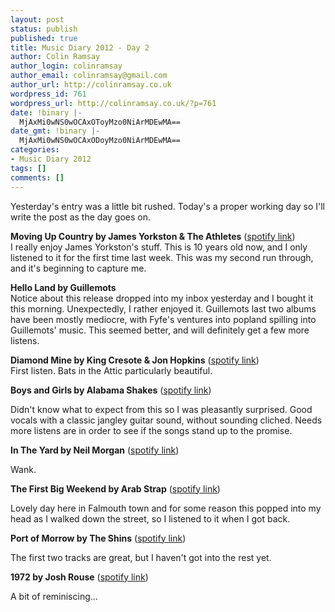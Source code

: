 ```yaml
---
layout: post
status: publish
published: true
title: Music Diary 2012 - Day 2
author: Colin Ramsay
author_login: colinramsay
author_email: colinramsay@gmail.com
author_url: http://colinramsay.co.uk
wordpress_id: 761
wordpress_url: http://colinramsay.co.uk/?p=761
date: !binary |-
  MjAxMi0wNS0wOCAxOToyMzo0NiArMDEwMA==
date_gmt: !binary |-
  MjAxMi0wNS0wOCAxODoyMzo0NiArMDEwMA==
categories:
- Music Diary 2012
tags: []
comments: []
---
```

<p>Yesterday's entry was a little bit rushed. Today's a proper working day so I'll write the post as the day goes on.</p>
<p><strong>Moving Up Country by James Yorkston & The Athletes</strong>  (<a href="http://open.spotify.com/user/colinramsay/playlist/6qEePSw4gIqovJePVwLKNd">spotify link</a>)<br />
I really enjoy James Yorkston's stuff. This is 10 years old now, and I only listened to it for the first time last week. This was my second run through, and it's beginning to capture me.</p>
<p><strong>Hello Land by Guillemots</strong><br />
Notice about this release dropped into my inbox yesterday and I bought it this morning. Unexpectedly, I rather enjoyed it. Guillemots last two albums have been mostly mediocre, with Fyfe's ventures into popland spilling into Guillemots' music. This seemed better, and will definitely get a few more listens.</p>
<p><strong>Diamond Mine by King Cresote & Jon Hopkins</strong> (<a href="http://open.spotify.com/album/5jdm2D6gY3GQXGmVRTKBZN">spotify link</a>)<br />
First listen. Bats in the Attic particularly beautiful.</p>
<p><strong>Boys and Girls by Alabama Shakes</strong> (<a href="http://open.spotify.com/user/colinramsay/playlist/19HqAY7DjLUWurfUO9mfYa">spotify link</a>)</p>
<p>Didn't know what to expect from this so I was pleasantly surprised. Good vocals with a classic jangley guitar sound, without sounding cliched. Needs more listens are in order to see if the songs stand up to the promise.</p>
<p><strong>In The Yard by Neil Morgan</strong> (<a href="http://open.spotify.com/user/colinramsay/playlist/2s5rNgEThgevVZI3cMnFbg">spotify link</a>)</p>
<p>Wank.</p>
<p><strong>The First Big Weekend by Arab Strap</strong> (<a href="http://open.spotify.com/track/4BKJRy9GPS4Y3t61S1xEhF">spotify link</a>)</p>
<p>Lovely day here in Falmouth town and for some reason this popped into my head as I walked down the street, so I listened to it when I got back.</p>
<p><strong>Port of Morrow by The Shins</strong> (<a href="http://open.spotify.com/user/colinramsay/playlist/0GhUqKzdDxEk3sWXVlL1Oo">spotify link</a>)</p>
<p>The first two tracks are great, but I haven't got into the rest yet.</p>
<p><strong>1972 by Josh Rouse</strong> (<a href="http://open.spotify.com/album/5SxkCsVQLLCt5edqjNvssO">spotify link</a>)</p>
<p>A bit of reminiscing...</p>
